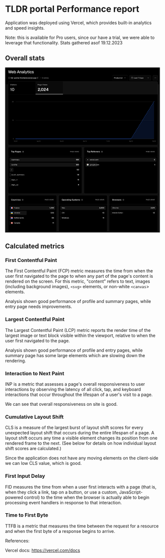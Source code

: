 # TLDR portal Performance report

Application was deployed using Vercel, which provides built-in analytics and speed insights.

Note: this is available for Pro users, since our have a trial, we were able to leverage that functionality. Stats gathered asof 19.12.2023

## Overall stats

![overall analysis](./performance-report/images/overall_analysis.png)

## Calculated metrics


### First Contentful Paint

The First Contentful Paint (FCP) metric measures the time from when the user first navigated to the page to when any part of the page's content is rendered on the screen. For this metric, "content" refers to text, images (including background images), `<svg>` elements, or non-white `<canvas`> elements.



Analysis shown good performance of profile and summary pages, while entry page needs improvements.

### Largest Contentful Paint

The Largest Contentful Paint (LCP) metric reports the render time of the largest image or text block visible within the viewport, relative to when the user first navigated to the page.

Analysis shown good performance of profile and entry pages, while summary page has some large elements which are slowing down the rendering.

### Interaction to Next Paint

INP is a metric that assesses a page's overall responsiveness to user interactions by observing the latency of all click, tap, and keyboard interactions that occur throughout the lifespan of a user's visit to a page.



We can see that overall responsiveness on site is good.

### Cumulative Layout Shift

CLS is a measure of the largest burst of layout shift scores for every unexpected layout shift that occurs during the entire lifespan of a page.
A layout shift occurs any time a visible element changes its position from one rendered frame to the next. (See below for details on how individual layout shift scores are calculated.)



Since the application does not have any moving elements on the client-side we can low CLS value, which is good.


### First Input Delay

FID measures the time from when a user first interacts with a page (that is, when they click a link, tap on a button, or use a custom, JavaScript-powered control) to the time when the browser is actually able to begin processing event handlers in response to that interaction.

### Time to First Byte

TTFB is a metric that measures the time between the request for a resource and when the first byte of a response begins to arrive.

References:

Vercel docs: https://vercel.com/docs  
